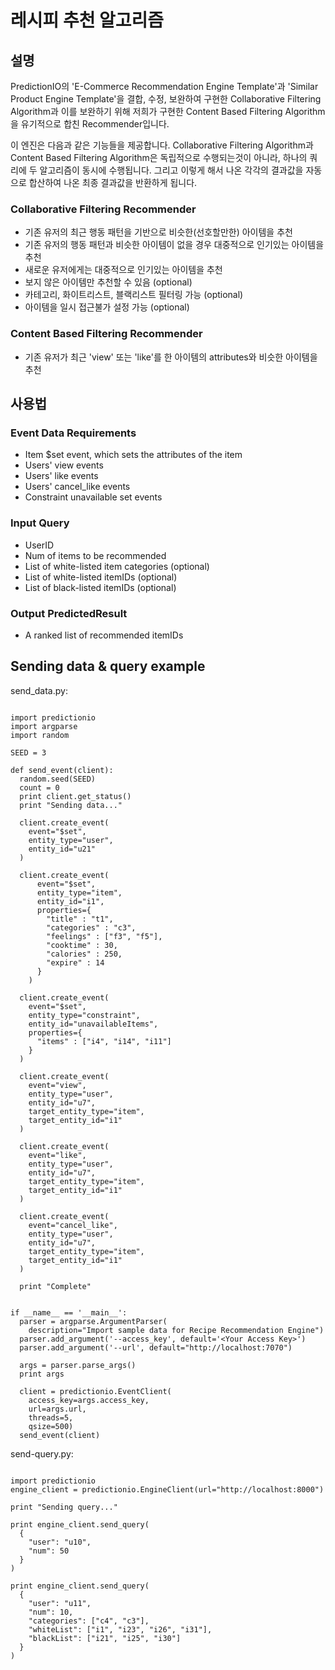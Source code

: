 # 레시피 추천 알고리즘

## 설명

PredictionIO의 'E-Commerce Recommendation Engine Template'과 'Similar Product Engine Template'을 결합, 수정, 보완하여 구현한 Collaborative Filtering Algorithm과
이를 보완하기 위해 저희가 구현한 Content Based Filtering Algorithm을 유기적으로 합친 Recommender입니다.


이 엔진은 다음과 같은 기능들을 제공합니다.
Collaborative Filtering Algorithm과 Content Based Filtering Algorithm은 독립적으로 수행되는것이 아니라, 하나의 쿼리에 두 알고리즘이 동시에 수행됩니다. 그리고 이렇게 해서 나온 각각의 결과값을 자동으로 합산하여 나온 최종 결과값을 반환하게 됩니다.


### Collaborative Filtering Recommender

* 기존 유저의 최근 행동 패턴을 기반으로 비슷한(선호할만한) 아이템을 추천
* 기존 유저의 행동 패턴과 비슷한 아이템이 없을 경우 대중적으로 인기있는 아이템을 추천
* 새로운 유저에게는 대중적으로 인기있는 아이템을 추천
* 보지 않은 아이템만 추천할 수 있음 (optional)
* 카테고리, 화이트리스트, 블랙리스트 필터링 가능 (optional)
* 아이템을 일시 접근불가 설정 가능 (optional)

### Content Based Filtering Recommender

* 기존 유저가 최근 'view' 또는 'like'를 한 아이템의 attributes와 비슷한 아이템을 추천


## 사용법

### Event Data Requirements

* Item $set event, which sets the attributes of the item
* Users' view events
* Users' like events
* Users' cancel_like events
* Constraint unavailable set events

### Input Query

* UserID
* Num of items to be recommended
* List of white-listed item categories (optional)
* List of white-listed itemIDs (optional)
* List of black-listed itemIDs (optional)

### Output PredictedResult

* A ranked list of recommended itemIDs

## Sending data & query example

send_data.py:

```

import predictionio
import argparse
import random

SEED = 3

def send_event(client):
  random.seed(SEED)
  count = 0
  print client.get_status()
  print "Sending data..."

  client.create_event(
    event="$set",
    entity_type="user",
    entity_id="u21"
  )

  client.create_event(
      event="$set",
      entity_type="item",
      entity_id="i1",
      properties={
        "title" : "t1",
        "categories" : "c3",
        "feelings" : ["f3", "f5"],
        "cooktime" : 30,
        "calories" : 250,
        "expire" : 14
      }
    )

  client.create_event(
    event="$set",
    entity_type="constraint",
    entity_id="unavailableItems",
    properties={
      "items" : ["i4", "i14", "i11"]
    }
  )

  client.create_event(
    event="view",
    entity_type="user",
    entity_id="u7",
    target_entity_type="item",
    target_entity_id="i1"
  )

  client.create_event(
    event="like",
    entity_type="user",
    entity_id="u7",
    target_entity_type="item",
    target_entity_id="i1"
  )

  client.create_event(
    event="cancel_like",
    entity_type="user",
    entity_id="u7",
    target_entity_type="item",
    target_entity_id="i1"
  )

  print "Complete"


if __name__ == '__main__':
  parser = argparse.ArgumentParser(
    description="Import sample data for Recipe Recommendation Engine")
  parser.add_argument('--access_key', default='<Your Access Key>')
  parser.add_argument('--url', default="http://localhost:7070")

  args = parser.parse_args()
  print args

  client = predictionio.EventClient(
    access_key=args.access_key,
    url=args.url,
    threads=5,
    qsize=500)
  send_event(client)

```


send-query.py:

```

import predictionio
engine_client = predictionio.EngineClient(url="http://localhost:8000")

print "Sending query..."

print engine_client.send_query(
  {
    "user": "u10", 
    "num": 50
  }
)

print engine_client.send_query(
  {
    "user": "u11",
    "num": 10,
    "categories": ["c4", "c3"],
    "whiteList": ["i1", "i23", "i26", "i31"],
    "blackList": ["i21", "i25", "i30"]
  }
)

```

